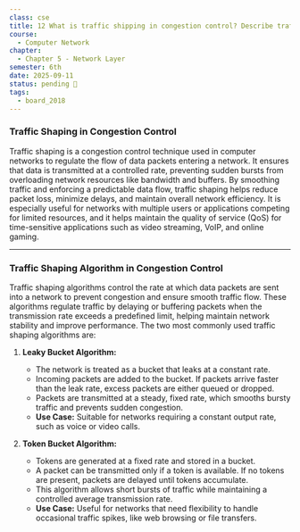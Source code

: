 ```yaml
---
class: cse
title: 12 What is traffic shipping in congestion control? Describe traffic shipping algorithm in congestion control.
course:
  - Computer Network
chapter:
  - Chapter 5 - Network Layer
semester: 6th
date: 2025-09-11
status: pending 🛑
tags:
  - board_2018
---
```

### Traffic Shaping in Congestion Control

Traffic shaping is a congestion control technique used in computer networks to regulate the flow of data packets entering a network. It ensures that data is transmitted at a controlled rate, preventing sudden bursts from overloading network resources like bandwidth and buffers. By smoothing traffic and enforcing a predictable data flow, traffic shaping helps reduce packet loss, minimize delays, and maintain overall network efficiency. It is especially useful for networks with multiple users or applications competing for limited resources, and it helps maintain the quality of service (QoS) for time-sensitive applications such as video streaming, VoIP, and online gaming.

---

### Traffic Shaping Algorithm in Congestion Control

Traffic shaping algorithms control the rate at which data packets are sent into a network to prevent congestion and ensure smooth traffic flow. These algorithms regulate traffic by delaying or buffering packets when the transmission rate exceeds a predefined limit, helping maintain network stability and improve performance. The two most commonly used traffic shaping algorithms are:

1. **Leaky Bucket Algorithm:**    
    - The network is treated as a bucket that leaks at a constant rate.        
    - Incoming packets are added to the bucket. If packets arrive faster than the leak rate, excess packets are either queued or dropped.        
    - Packets are transmitted at a steady, fixed rate, which smooths bursty traffic and prevents sudden congestion.        
    - **Use Case:** Suitable for networks requiring a constant output rate, such as voice or video calls.
        
2. **Token Bucket Algorithm:**    
    - Tokens are generated at a fixed rate and stored in a bucket.        
    - A packet can be transmitted only if a token is available. If no tokens are present, packets are delayed until tokens accumulate.        
    - This algorithm allows short bursts of traffic while maintaining a controlled average transmission rate.        
    - **Use Case:** Useful for networks that need flexibility to handle occasional traffic spikes, like web browsing or file transfers.